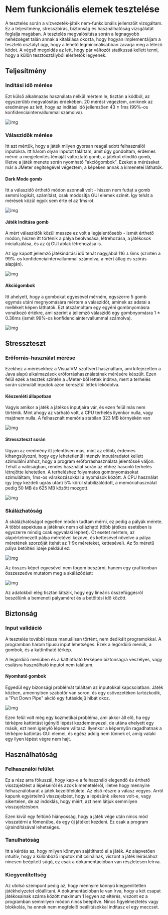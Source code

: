 # Nem funkcionális elemek tesztelése
A tesztelés során a vízvezeték-játék nem-funkcionális jellemzőit vizsgáltam. Ez a teljesítmény, stresszbírás, biztonság és használhatóság vizsgálatát foglalja magában. A tesztelés megvalósítása során a legnagyobb nehézséget talán annak a kitalálása okozta, hogy hogyan implementáljam a tesztelő osztályt úgy, hogy a lehető legminimálisabban zavarja meg a létező kódot. A végső megoldás az lett, hogy pár változót statikussá kellett tenni, hogy a külön tesztosztályból elérhetők legyenek.

## Teljesítmény
### Indítási idő mérése
Ezt külső alkalmazás használata nélkül mértem le, tisztán a kódból, az egyszerűbb megvalósítás érdekében. 20 mérést végeztem, amiknek az eredménye az lett, hogy az indítási idő jellemzően 43 ± 1ms (99%-os konfidenciaintervallummal számolva).

![img](startup.png)

### Válaszidők mérése
Itt azt mértük, hogy a játék milyen gyorsan reagál adott felhasználói inputokra. Itt három olyan inputot találtam, amit úgy gondoltam, érdemes mérni: a megjelenítés témáját változtató gomb, a játékot elindító gomb, illetve a játék menete során nyomható "akciógombok". Ezeket a méréseket már a JMeter segítségével végeztem, a képeken annak a kimenetei láthatók.

#### Dark Mode gomb

Itt a válaszidő érthető módon azonnali volt - hiszen nem futtat a gomb semmi logikát, számítást, csak módosítja GUI elemek színét. Így tehát a mérések közül egyik sem érte el az 1ms-ot.

![img](darkmode.png)

#### Játék Indítása gomb

A mért válaszidők közül messze ez volt a legjelentősebb - ismét érthető módon, hiszen itt történik a pálya beolvasása, létrehozása, a játékosok inicializálása, és az új GUI ablak létrehozása is.

Az így kapott jellemző játékindítási idő tehát nagyjából 116 ± 6ms (szintén a 99%-os konfidenciaintervallummal számolva, a mért átlag és szórás alapján).

![img](playgame.png)

#### Akciógombok

Itt ahelyett, hogy a gombokat egyesével mérném, egyszerre 5 gomb egymás utáni megnyomására mértem a válaszidőt, aminek az adatai a mellékelt képen láthatók. Ezt átszámoltam egy egyéni gombnyomásra vonatkozó értékre, ami szerint a jellemző válaszidő egy gombnyomásra 1 ± 0.36ms (ismét 99%-os konfidenciaintervallummal számolva).

![img](actionbuttons.png)

## Stresszteszt
### Erőforrás-használat mérése

Ezekhez a mérésekhez a VisualVM szoftvert használtam, ami kifejezetten a Java alapú alkalmazások erőforráshasználatának mérésére készült. Ezen felül ezek a tesztek szintén a JMeter-ből lettek indítva, mert a terhelés során szimulált inputok azon keresztül lettek lekódolva.

#### Készenléti állapotban

Vagyis amikor a játék a játékos inputjaira vár, és ezen felül más nem történik. Mint ahogy az várható volt, a CPU terhelés ilyenkor nulla, vagy majdnem nulla. A felhasznált memória stabilan 323 MB környékén van

![img](idle.png)

#### Stresszteszt során

Ugyan az eredmény itt jelentősen más, mint az előbb, érdemes kihangsúlyozni, hogy egy lehetetlenül intenzív inputáradatot kellett szimulálni ahhoz, hogy a program erőforráshasználata jelentőssé váljon. Tehát a valóságban, rendes használat során az ehhez hasonló terhelés létrejötte lehetetlen. A terheléshez folyamatos gombnyomásokat szimuláltam, 1ms-os várakozásokkal a nyomások között. A CPU használat így (egy kezdeti ugrás után) 5% körül stabilizálódott, a memóriahasználat pedig 50 MB és 625 MB között mozgott.

![img](active.png)

### Skálázhatóság

A skálázhatóságot egyetlen módon tudtam mérni, ez pedig a pályák mérete. A többi aspektusa a játéknak nem skálázható (több játékos esetében is egyszerre mindig csak egyvalaki léphet). Öt esetet mértem, az alapértelmezett pálya méretével kezdve, és kettesével növelve a pálya méretének szorzóját (tehát az 1-9x méreteket, kettesével). Az 5x méretű pálya betöltési ideje például ez:

![img](largemap.png)

Az összes képet egyesével nem fogom beszúrni, hanem egy grafikonban összeszedve mutatom meg a skálázódást:

![img](loadtimes.png)

Az adatokból elég tisztán látszik, hogy egy lineáris összefüggésről beszélünk a bemeneti pályaméret és a betöltési idő között.

## Biztonság

### Input validáció

A tesztelés további része manuálisan történt, nem dedikált programokkal. A programban három típusú input lehetséges. Ezek a legördülő menük, a gombok, és a kattintható térkép.

A legördülő menüben és a kattintható térképen biztonságra veszélyes, vagy csalásra használható inputot nem találtam.

#### Nyomható gombok

Egyedül egy bizonsági problémát találtam az inputokkal kapcsolatban. Játék közben, amennyiben szabotőr van soron, és egy csővezetéken tartózkodik, a "Put Down Pipe" akció egy futásidejű hibát okoz.

![img](pipeerror.png)

Ezen felül volt még egy kozmetikai probléma, ami akkor áll elő, ha egy térképre kattintást igénylő lépést kezdeményezel, de utána ehelyett egy másik, ezt nem igénylő lépésre váltasz. Ilyenkor a képernyőn ragadhatnak a térképre kattintás GUI elemei, és egész addig nem tűnnek el, amíg valaki egy ilyen lépést végre nem hajt.

## Használhatóság

### Felhasználói felület

Ez a rész arra fókuszál, hogy kap-e a felhasználó elegendő és érthető visszajelzést a lépéseiről és azok kimeneteléről, illetve hogy mennyire felhasználóbarát a játék kezelőfelülete. Az első részre a válasz vegyes. Arról kapunk egyértelmű visszajelzést, hogy a lépésünk sikeres volt-e, vagy sikertelen, de az indoklás, hogy miért, azt nem látjuk semmilyen visszajelzésben.

Ezen kívül egy feltűnő hiányosság, hogy a játék vége után nincs mód visszatérni a főmenübe, és egy új játékot kezdeni. Ez csak a program újraindításával lehetséges.

### Tanulhatóság

Itt a kérdés az, hogy milyen könnyen sajátítható el a játék. Az alapvetően intuitív, hogy a különböző inputok mit csinálnak, viszont a játék leírásához nincsen beépített súgó, ez csak a dokumentációban van részletesen leírva.

### Kiegyenlítettség

Az utolsó szempont pedig az, hogy mennyire könnyű kiegyenlítetlen játékhelyzetet előállítani. A dokumentációban le van írva, hogy a két csapat játékosainak száma között maximum 1 legyen az eltérés, viszont ez a programban semmilyen módon nincs beépítve. Nincs figyelmeztetés vagy blokkolás, ha ennek nem megfelelő beállításokkal indítasz el egy meccset.
